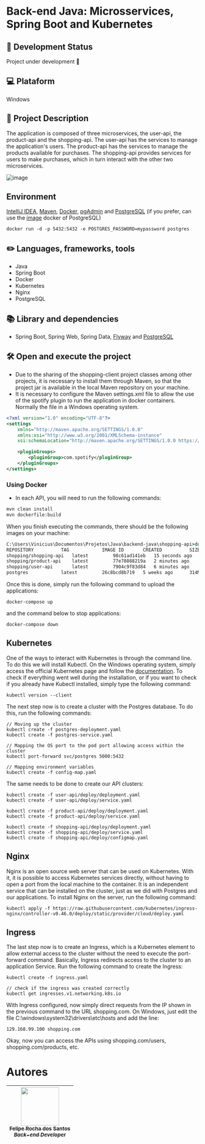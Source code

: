 # Back-end Java: Microsservices, Spring Boot and Kubernetes



## 🏁 Development Status
 Project under development 🚧

## 💻 Plataform
Windows

## 📝 Project Description
The application is composed of three microservices, the user-api, the product-api and the shopping-api. 
The user-api has the services to manage the application's users.
The product-api has the services to manage the products available for purchases.
The shopping-api provides services for users to make purchases, which in turn interact with the other two microservices.

![image](https://user-images.githubusercontent.com/16382981/119489556-316a5a00-bd32-11eb-9734-521193c5243d.png)

## Environment
[IntelliJ IDEA](https://www.jetbrains.com/pt-br/idea/download), [Maven](https://maven.apache.org), 
[Docker](https://www.docker.com/products/docker-desktop), [pgAdmin](https://www.pgadmin.org/download) and 
[PostgreSQL](https://www.postgresql.org/download) (if you prefer, can use the [image](https://hub.docker.com/_/postgres) docker of PostgreSQL)

`
docker run -d -p 5432:5432 -e POSTGRES_PASSWORD=mypassword postgres
`

## ✏️ Languages, frameworks, tools
* Java
* Spring Boot
* Docker
* Kubernetes
* Nginx
* PostgreSQL



  
## 📚 Library and dependencies
* Spring Boot, Spring Web, Spring Data, [Flyway](https://github.com/flyway/flyway) and [PostgreSQL](https://mvnrepository.com/artifact/org.postgresql/postgresql)

## 🛠️ Open and execute the project
* Due to the sharing of the shopping-client project classes among other projects, it is necessary to install them through Maven, so that the project jar is available in the local Maven repository on your machine. 
* It is necessary to configure the Maven settings.xml file to allow the use of the spotify plugin to run the application in docker containers. Normally the file in a Windows operating system.

```xml
<?xml version="1.0" encoding="UTF-8"?>
<settings 
    xmlns="http://maven.apache.org/SETTINGS/1.0.0" 
    xmlns:xsi="http://www.w3.org/2001/XMLSchema-instance"
    xsi:schemaLocation="http://maven.apache.org/SETTINGS/1.0.0 https://maven.apache.org/xsd/settings-1.0.0.xsd">

    <pluginGroups>
        <pluginGroup>com.spotify</pluginGroup>
    </pluginGroups>
</settings>
```  
### Using Docker
* In each API, you will need to run the following commands:
```cmd
mvn clean install
mvn dockerfile:build
```

When you finish executing the commands, there should be the following images on your machine:
```cmd
C:\Users\Vinicius\Documentos\Projetos\Java\backend-java\shopping-api>docker images
REPOSITORY          TAG            IMAGE ID       CREATED          SIZE
shopping/shopping-api   latest         98c61ad141eb   15 seconds ago   144MB
shopping/product-api    latest         77e78088219a   2 minutes ago    144MB
shopping/user-api       latest         7904c9f83d84   6 minutes ago    144MB
postgres            latest         26c8bcd8b719   5 weeks ago      314MB
```
Once this is done, simply run the following command to upload the applications:

```
docker-compose up
```

and the command below to stop applications:

```
docker-compose down
```

## Kubernetes
One of the ways to interact with Kubernetes is through the command line. 
To do this we will install Kubectl. 
On the Windows operating system, simply access the official Kubernetes page and follow the [documentation](https://kubernetes.io/docs/tasks/tools/install-kubectl-windows/). 
To check if everything went well during the installation, or if you want to check if you already have Kubectl installed, simply type the following command:

```
kubectl version --client
```

The next step now is to create a cluster with the Postgres database. 
To do this, run the following commands:

```
// Moving up the cluster
kubectl create -f postgres-deployment.yaml
kubectl create -f postgres-service.yaml

// Mapping the OS port to the pod port allowing access within the cluster
kubectl port-forward svc/postgres 5000:5432

// Mapping environment variables
kubectl create -f config-map.yaml
```

The same needs to be done to create our API clusters:

```
kubectl create -f user-api/deploy/deployment.yaml
kubectl create -f user-api/deploy/service.yaml

kubectl create -f product-api/deploy/deployment.yaml
kubectl create -f product-api/deploy/service.yaml

kubectl create -f shopping-api/deploy/deployment.yaml
kubectl create -f shopping-api/deploy/service.yaml
kubectl create -f shopping-api/deploy/configmap.yaml
```

## Nginx

Nginx is an open source web server that can be used on Kubernetes. 
With it, it is possible to access Kubernetes services directly, without having to open a port from the local machine to the container. 
It is an independent service that can be installed on the cluster, just as we did with Postgres and our applications. 
To install Nginx on the server, run the following command:
```
kubectl apply -f https://raw.githubusercontent.com/kubernetes/ingress-nginx/controller-v0.46.0/deploy/static/provider/cloud/deploy.yaml
```

## Ingress
The last step now is to create an Ingress, which is a Kubernetes element to allow external access to the cluster without the need to execute the port-forward command.
Basically, Ingress redirects access to the cluster to an application Service.
Run the following command to create the Ingress:
```
kubectl create -f ingress.yaml

// check if the ingress was created correctly
kubectl get ingresses.v1.networking.k8s.io
```

With Ingress configured, now simply direct requests from the IP shown in the previous command to the URL shopping.com. 
On Windows, just edit the file C:\windows\system32\drivers\etc\hosts and add the line:
```
129.168.99.100 shopping.com
```

Okay, now you can access the APIs using shopping.com/users, shopping.com/products, etc.

# Autores

| [<img src="https://gitlab.com/uploads/-/system/user/avatar/13638955/avatar.png?width=400" width=100><br><sub>Felipe Rocha dos Santos</sub><br><sub><i>Back-end Developer</i></sub>](https://github.com/FRSantos-Dev) |
| :---: |


